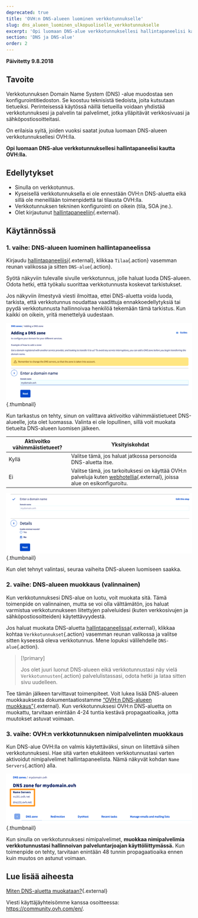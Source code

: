 ```yaml
---
deprecated: true
title: 'OVH:n DNS-alueen luominen verkkotunnukselle'
slug: dns_alueen_luominen_ulkopuoliselle_verkkotunnukselle
excerpt: 'Opi luomaan DNS-alue verkkotunnuksellesi hallintapaneelisi kautta OVH:lla'
section: 'DNS ja DNS-alue'
order: 2
---
```


**Päivitetty 9.8.2018**

## Tavoite

Verkkotunnuksen Domain Name System (DNS) -alue muodostaa sen konfigurointitiedoston. Se koostuu teknisistä tiedoista, joita kutsutaan tietueiksi. Perinteisessä käytössä näillä tietueilla voidaan yhdistää verkkotunnuksesi ja palvelin tai palvelimet, jotka ylläpitävät verkkosivuasi ja sähköpostiosoitteitasi.

On erilaisia syitä, joiden vuoksi saatat joutua luomaan DNS-alueen verkkotunnuksellesi OVH:lla.

**Opi luomaan DNS-alue verkkotunnuksellesi hallintapaneelisi kautta OVH:lla.**

## Edellytykset

- Sinulla on verkkotunnus.
- Kyseisellä verkkotunnuksella ei ole ennestään OVH:n DNS-aluetta eikä sillä ole meneillään toimenpidettä tai tilausta OVH:lla.
- Verkkotunnuksen tekninen konfigurointi on oikein (tila, SOA jne.).
- Olet kirjautunut [hallintapaneeliin](https://www.ovh.com/auth/?action=gotomanager){.external}.

## Käytännössä

### 1. vaihe: DNS-alueen luominen hallintapaneelissa

Kirjaudu [hallintapaneeliisi](https://www.ovh.com/auth/?action=gotomanager){.external}, klikkaa `Tilaa`{.action} vasemman reunan valikossa ja sitten `DNS-alue`{.action}.

Syötä näkyviin tulevalle sivulle verkkotunnus, jolle haluat luoda DNS-alueen. Odota hetki, että työkalu suorittaa verkkotunnusta koskevat tarkistukset.

Jos näkyviin ilmestyvä viesti ilmoittaa, ettei DNS-aluetta voida luoda, tarkista, että verkkotunnus noudattaa vaadittuja ennakkoedellytyksiä tai pyydä verkkotunnusta hallinnoivaa henkilöä tekemään tämä tarkistus. Kun kaikki on oikein, yritä menettelyä uudestaan.

![dnszonecreate](images/dns-zone-create-step1.png){.thumbnail}

Kun tarkastus on tehty, sinun on valittava aktivoitko vähimmäistietueet DNS-alueelle, jota olet luomassa. Valinta ei ole lopullinen, sillä voit muokata tietueita DNS-alueen luomisen jälkeen.

|Aktivoitko vähimmäistietueet?|Yksityiskohdat|
|---|---|
|Kyllä|Valitse tämä, jos haluat jatkossa personoida DNS-aluetta itse.|
|Ei|Valitse tämä, jos tarkoituksesi on käyttää OVH:n palveluja kuten [webhotellia](https://www.ovh-hosting.fi/webhotelli/){.external}, joissa alue on esikonfiguroitu.|

![dnszonecreate](images/dns-zone-create-step2.png){.thumbnail}

Kun olet tehnyt valintasi, seuraa vaiheita DNS-alueen luomiseen saakka.

### 2. vaihe: DNS-alueen muokkaus (valinnainen)

Kun verkkotunnuksesi DNS-alue on luotu, voit muokata sitä. Tämä toimenpide on valinnainen, mutta se voi olla välttämätön, jos haluat varmistua verkkotunnukseen liitettyjen palveluidesi (kuten verkkosivujen ja sähköpostiosoitteiden) käytettävyydestä.

Jos haluat muokata DNS-aluetta [hallintapaneelissa](https://www.ovh.com/auth/?action=gotomanager){.external}, klikkaa kohtaa `Verkkotunnukset`{.action} vasemman reunan valikossa ja valitse sitten kyseessä oleva verkkotunnus. Mene lopuksi välilehdelle `DNS-alue`{.action}.

> [!primary]
>
> Jos olet juuri luonut DNS-alueen eikä verkkotunnustasi näy vielä `Verkkotunnusten`{.action} palvelulistassasi, odota hetki ja lataa sitten sivu uudelleen.
>

Tee tämän jälkeen tarvittavat toimenpiteet. Voit lukea lisää DNS-alueen muokkauksesta dokumentaatiostamme [“OVH:n DNS-alueen muokkaus”](https://docs.ovh.com/fi/domains/miten_dns-aluetta_muokataan/){.external}. Kun verkkotunnuksesi OVH:n DNS-aluetta on muokattu, tarvitaan enintään 4-24 tuntia kestävä propagaatioaika, jotta muutokset astuvat voimaan.

### 3. vaihe: OVH:n verkkotunnuksen nimipalvelinten muokkaus

Kun DNS-alue OVH:lla on valmis käytettäväksi, sinun on liitettävä siihen verkkotunnuksesi. Hae sitä varten etukäteen verkkotunnustasi varten aktivoidut nimipalvelimet hallintapaneelista. Nämä näkyvät kohdan `Name Servers`{.action} alla.

![dnszonecreate](images/dns-zone-create-step3.png){.thumbnail}

Kun sinulla on verkkotunnuksesi nimipalvelimet, **muokkaa nimipalvelimia verkkotunnustasi hallinnoivan palveluntarjoajan käyttöliittymässä.** Kun toimenpide on tehty, tarvitaan enintään 48 tunnin propagaatioaika ennen kuin muutos on astunut voimaan.

## Lue lisää aiheesta

[Miten DNS-aluetta muokataan?](https://docs.ovh.com/fi/domains/miten_dns-aluetta_muokataan/){.external}

Viesti käyttäjäyhteisömme kanssa osoitteessa: <https://community.ovh.com/en/>.